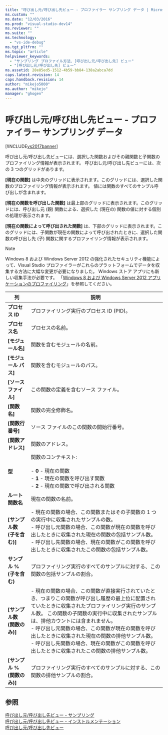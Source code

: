 ```yaml
---
title: "呼び出し元/呼び出し先ビュー - プロファイラー サンプリング データ | Microsoft Docs"
ms.custom: ""
ms.date: "12/03/2016"
ms.prod: "visual-studio-dev14"
ms.reviewer: ""
ms.suite: ""
ms.technology: 
  - "vs-ide-debug"
ms.tgt_pltfrm: ""
ms.topic: "article"
helpviewer_keywords: 
  - "サンプリング プロファイル方法、[呼び出し元/呼び出し先] ビュー"
  - "[呼び出し元/呼び出し先] ビュー"
ms.assetid: 28e85ed5-1512-4b59-bb84-138a2abca7dd
caps.latest.revision: 14
caps.handback.revision: 14
author: "mikejo5000"
ms.author: "mikejo"
manager: "ghogen"
---
```

# 呼び出し元/呼び出し先ビュー - プロファイラー サンプリング データ
[!INCLUDE[vs2017banner](../code-quality/includes/vs2017banner.md)]

呼び出し元\/呼び出し先ビューには、選択した関数およびその親関数と子関数のプロファイリング情報が表示されます。  呼び出し元\/呼び出し先ビューには、次の 3 つのグリッドがあります。  
  
 **\[現在の関数\]** は中央のグリッドに表示されます。このグリッドには、選択した関数のプロファイリング情報が表示されます。  値には関数のすべてのサンプル呼び出しが含まれます。  
  
 **\[現在の関数を呼び出した関数\]** は最上部のグリッドに表示されます。このグリッドには、呼び出し元 \(親\) 関数による、選択した \(現在の\) 関数の値に対する個別の処理が表示されます。  
  
 **\[現在の関数によって呼び出された関数\]** は、下部のグリッドに表示されます。このグリッドには、子関数が現在の関数によって呼び出されたときに、選択した関数の呼び出し先 \(子\) 関数に関するプロファイリング情報が表示されます。  
  
> [!NOTE]
>  Windows 8 および Windows Server 2012 の強化されたセキュリティ機能によって、Visual Studio プロファイラーがこれらのプラットフォームでデータを収集する方法に大幅な変更が必要になりました。  Windows ストア アプリにも新しい収集手法が必要です。  「[Windows 8 および Windows Server 2012 アプリケーションのプロファイリング](../profiling/performance-tools-on-windows-8-and-windows-server-2012-applications.md)」を参照してください。  
  
|列|説明|  
|-------|--------|  
|**プロセス ID**|プロファイリング実行のプロセス ID \(PID\)。|  
|**プロセス名**|プロセスの名前。|  
|**\[モジュール名\]**|関数を含むモジュールの名前。|  
|**\[モジュール パス\]**|関数を含むモジュールのパス。|  
|**\[ソース ファイル\]**|この関数の定義を含むソース ファイル。|  
|**\[関数名\]**|関数の完全修飾名。|  
|**\[関数行番号\]**|ソース ファイルのこの関数の開始行番号。|  
|**\[関数アドレス\]**|関数のアドレス。|  
|**型**|関数のコンテキスト:<br /><br /> -   **0** \- 現在の関数<br />-   **1** \- 現在の関数を呼び出す関数<br />-   **2** \- 現在の関数で呼び出される関数|  
|**ルート関数名**|現在の関数の名前。|  
|**\[サンプル数 \(子を含む\)\]**|-   現在の関数の場合、この関数またはその子関数の 1 つの実行中に収集されたサンプルの数。<br />-   呼び出し元関数の場合、この関数が現在の関数を呼び出したときに収集された現在の関数の包括サンプル数。<br />-   呼び出し先関数の場合、現在の関数がこの関数を呼び出したときに収集されたこの関数の包括サンプル数。|  
|**サンプル % \(子を含む\)**|プロファイリング実行のすべてのサンプルに対する、この関数の包括サンプルの割合。|  
|**\[サンプル数 \(関数のみ\)\]**|-   現在の関数の場合、この関数が直接実行されていたとき、つまりこの関数が呼び出し履歴の最上位に配置されていたときに収集されたプロファイリング実行のサンプル数。  この関数の子関数の実行中に収集されたサンプルは、排他カウントには含まれません。<br />-   呼び出し元関数の場合、この関数が現在の関数を呼び出したときに収集された現在の関数の排他サンプル数。<br />-   呼び出し先関数の場合、現在の関数がこの関数を呼び出したときに収集されたこの関数の排他サンプル数。|  
|**\[サンプル % \(関数のみ\)\]**|プロファイリング実行のすべてのサンプルに対する、この関数の排他サンプルの割合。|  
  
## 参照  
 [呼び出し元\/呼び出し先ビュー \- サンプリング](../profiling/caller-callee-view-dotnet-memory-sampling-data.md)   
 [呼び出し元\/呼び出し先ビュー \- インストルメンテーション](../profiling/caller-callee-view-net-memory-instrumentation-data.md)   
 [呼び出し元\/呼び出し先ビュー](../profiling/caller-callee-view-instrumentation-data.md)